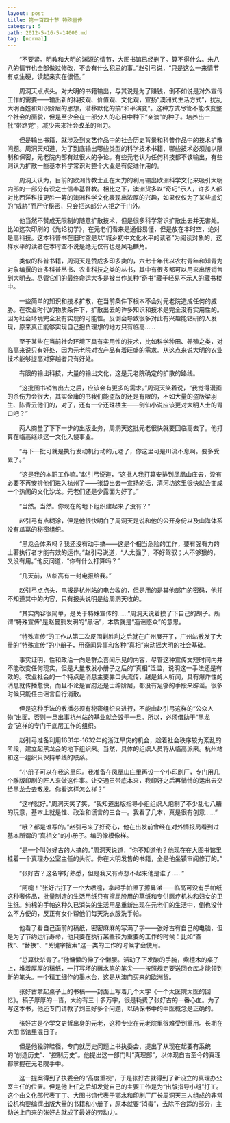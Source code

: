 ```yaml
---
layout: post
title: 第一百四十节 特殊宣传
category: 5
path: 2012-5-16-5-14000.md
tag: [normal]
---
```


　　“不要紧。明教和大明的渊源的情节，大图书馆已经删了。算不得什么。朱八八的情节也全部做过修改，不会有什么犯忌的事。”赵引弓说，“只是这么一来情节有点生硬，读起来实在很怪。”

　　周洞天点点头。对大明的书籍输出，与其说是为了赚钱，倒不如说是对外宣传工作的需要——输出新的科技观、价值观、文化观，宣扬“澳洲式生活方式”，扰乱大明百姓和知识阶层的思想，潜移默化的搞“和平演变”。这种方式尽管不能改变整个社会的面貌，但是至少会在一部分人的心目中种下“亲澳”的种子。培养出一批“带路党”，减少未来社会改革的阻力。

　　但是输出书籍，就涉及到文艺作品中的社会历史背景和科普作品中的技术扩散问题。周洞天知道，为了到底输出哪些类型的科学技术书籍，哪些技术必须加以限制和保密，元老院内部有过很大的争论。有些元老认为任何科技都不该输出，有些则认为扩散一些基本科学常识对整个大业是有促进作用的。

　　周洞天认为，目前的欧洲传教士正在大力的利用输出欧洲科学文化来吸引大明内部的一部分有识之士信奉基督教。相比之下，澳洲货多以“奇巧”示人，许多人都对比西洋科技更胜一筹的澳洲科学文化表现出浓厚的兴趣，如果仅仅为了某些虚幻的“威胁”而严守秘密，只会把这部分人拒之于门外。

　　他当然不赞成无限制的随意扩散技术，但是很多科学常识扩散出去并无害处。比如这次印刷的《光论初学》，在元老们看来是通俗易懂，但是放在本时空，绝对是高科技。这本科普书在旧时空是以“城乡初中文化水平的读者”为阅读对象的，这样水平的读者在本时空不说是绝无仅有也是凤毛麟角。

　　类似的科普书籍，周洞天是赞成多印多卖的，六七十年代以农村青年和知青为对象编撰的许多科普丛书、农业科技之类的丛书，其中有很多都可以用来出版销售到大明去。尽管它们的最终命运大多是被当作某种“奇书”藏于轻易不示人的藏书楼中。

　　一些简单的知识和技术扩散，在当前条件下根本不会对元老院造成任何的威胁。在农业时代的物质条件下，扩散出去的许多知识和技术是完全没有实用性的。因为社会环境完全没有实现的可能性。反倒会导致很多对此有兴趣能钻研的人发现，原来真正能够实现自己抱负理想的地方只有临高……

　　至于某些在当前社会环境下具有实用性的技术，比如科学种田、养殖之类，对临高来说只有好处，因为元老院对农产品有着旺盛的需求。从这点来说大明的农业技术能够提高对穿越者只有好处。

　　有限的输出科技，大量的输出文化，这是元老院确定的扩散的路线。

　　“这批图书销售出去之后，应该会有更多的需求。”周洞天笑着说，“我觉得漫画的杀伤力会很大，其实金庸的书我们能盗版的还是有限的，不如大量的盗版梁羽生、陈青云他们的，对了，还有一个还珠楼主——剑仙小说应该更对大明人士的胃口吧？”

　　两人商量了下下一步的出版业务，周洞天这批元老很快就要回临高去了。他打算在临高继续这一文化入侵事业。

　　“再下一批可就是执行发动机行动的元老了，你这里可是川流不息啊。要多受累了。”

　　“这是我的本职工作嘛。”赵引弓说道，“这批人我打算安排到凤凰山庄去，没有必要不再安排他们进入杭州了——张岱出去一宣扬的话，清河坊这里很快就会变成一个热闹的文化沙龙。元老们还是少露面为好了。”

　　“当然。当然。你现在的地下组织建起来了没有？”

　　赵引弓有点糊涂，但是他很快明白了周洞天是说和他的公开身份以及山海体系没有瓜葛的秘密组织。

　　“黑龙会体系吗？我还没有动手搞——这是个相当危险的工作，要有强有力的土著执行者才能有效的运作。”赵引弓说道，“人太强了，不好驾驭；人不够狠的，又没有用。”他反问道，“你有什么打算吗？”

　　“几天前，从临高有一封电报给我。”

　　赵引弓点点头，电报是杭州站的电台收的，但是用的是其他部门的密码，他并不知道其中的内容，只有报头说明是给周洞天收的。

　　“其实内容很简单，是关于特殊宣传的……”周洞天说着摸了下自己的胡子。所谓“特殊宣传”是赵曼熊发明的“黑话”，本质就是“造谣惑众”的意思。

　　“特殊宣传”的工作从第二次反围剿胜利之后就在广州展开了，广州站散发了大量的“特殊宣传”的小册子，用奇闻异事和各种“真相”来动摇大明的社会基础。

　　事实证明，性和政治一向是群众喜闻乐见的内容，尽管这种宣传文短时间内并不能改变任何现实，但是大量散发小册子之后的“真相”泛滥，说明这一手法还是有效的。农业社会的一个特点是消息主要靠口头流传，越是耸人听闻，具有爆炸性的消息就传播愈快，而且不论是官府还是士绅阶层，都没有足够的手段来辟谣。很多时候只能任由谣言自行消散。

　　但是这种手法的散播必须有秘密组织来进行，不能由赵引弓这样的“公众人物”出面。否则一旦出事杭州站的基业就会毁于一旦。所以，必须借助于“黑龙会”这样的专门干底层工作的组织。

　　赵引弓准备利用1631年-1632年的浙江旱灾的机会，趁着社会秩序较为紊乱的阶段，建立起黑龙会的地下组织来。当然，具体的组织人员将从临高派来。杭州站和这一组织只保持单线的联系。

　　“小册子可以在我这里印。我准备在凤凰山庄里再设一个小印刷厂，专门用几个雕版印刷的匠人来做这件事。让交通员带底本来，我印好之后再悄悄的运出去交给黑龙会去散发。你看这样怎么样？”

　　“这样就好。”周洞天笑了笑，“我知道出版指导小组组织人炮制了不少乱七八糟的玩意，基本上就是性、政治和谎言的三合一。我看了几本，真是很有创意……”

　　“哦？都是谁写的。”赵引弓来了好奇心，他在出发前曾经在对外情报局看到过基本所谓的“真相文”的小册子。编的像模像样。

　　“是一个叫张好古的人搞的。”周洞天说道，“你不知道他？他现在在大图书馆里挂着一个真理办公室主任的头衔。你在大明发售的书籍，全是他坐镇审阅修订的。”

　　“张好古？这名字好熟悉，但是我又有点想不起来他是谁了……”

　　“阿嚏！”张好古打了一个大喷嚏，拿起手帕擦了擦鼻涕——临高可没有手帕纸这种奢侈品，批量制造的生活用纸只有擦屁股用的草纸和专供医疗机构和妇女的卫生纸。纯棉的手帕这种久已消失的生活用品重新出现在元老们的生活中，倒也没什么不方便的，反正有女仆帮他们每天洗衣服洗手帕。

　　他看了看自己面前的稿纸，密密麻麻的写满了字——张好古有自己的电脑，但是为了节约运行寿命，他只要在执行某些较为重要的工作的时候：比如“查找”、“替换”、“关键字搜索”这一类的工作的时候才会使用。

　　“总算快杀青了。”他慵懒的伸了个懒腰。活动了下发酸的手腕，紫檀木的桌子上，堆着厚厚的稿纸，一打写坏的蘸水笔的笔尖——按照规定要送回仓库才能领到新的笔头。一个精工细作的墨水台，这是从澳门买来的欧洲货。

　　张好古拿起桌子上的书稿——封面上写着几个大字《一个太医院太医的回忆》。稿子厚厚的一沓，大约有三十多万字，很是耗费了张好古的一番心血。为了写这本书，他还专门请教了刘三好多个问题，以确保书中的中医概念是正确的。

　　张好古是个学文史哲出身的元老，这种专业在元老院里很难受到重用。长期在大图书馆里混日子。

　　但是他独辟畦径，专门就历史问题上书执委会，提出了从现在起要有系统的“创造历史”、“控制历史”。他提出这一部门叫“真理部”，以体现自古至今的真理都掌握在元老院手中。

　　这一提案得到了执委会的“高度重视”，于是张好古就得到了新设立的真理办公室主任的位置。但是他上任之后却发觉自己的主要工作是为“出版指导小组”打工。这个由文化部代表丁丁、大图书馆代表于鄂水和印刷厂厂长周洞天三人组成的非常设机构要编撰出版大量的书籍和小册子，原本就要“消毒”，去除不合适的部分，主动送上门来的张好古就成了最好的劳动力。
